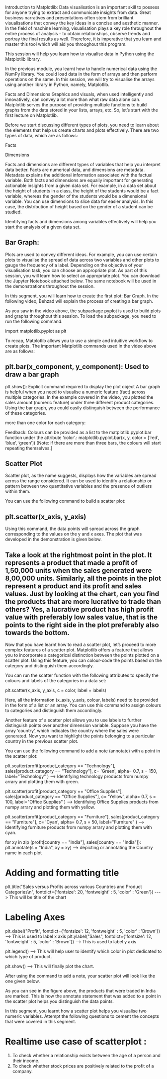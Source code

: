 Introduction to Matplotlib:
Data visualisation is an important skill to possess for anyone trying to extract and communicate insights from data. Great business narratives and presentations often stem from brilliant visualisations that convey the key ideas in a concise and aesthetic manner. In the field of machine learning, visualisation plays a key role throughout the entire process of analysis - to obtain relationships, observe trends and portray the final results as well. Therefore, it is imperative that you learn and master this tool which will aid you throughout this program.

 
This session will help you learn how to visualise data in Python using the Matplotlib library.


In the previous module, you learnt how to handle numerical data using the NumPy library. You could load data in the form of arrays and then perform operations on the same. In this session, we will try to visualise the arrays using another library in Python, namely, Matplotlib.


Facts and Dimensions
Graphics and visuals, when used intelligently and innovatively, can convey a lot more than what raw data alone can. Matplotlib serves the purpose of providing multiple functions to build graphs from the data stored in your lists, arrays, etc. So, let’s start with the first lecture on Matplotlib.

 

Before we start discussing different types of plots, you need to learn about the elements that help us create charts and plots effectively. 
There are two types of data, which are as follows:

Facts

Dimensions

Facts and dimensions are different types of variables that help you interpret data better. Facts are numerical data, and dimensions are metadata. Metadata explains the additional information associated with the factual variable. Both facts and dimensions are equally important for generating actionable insights from a given data set. For example, in a data set about the height of students in a class, the height of the students would be a fact variable, whereas the gender of the students would be a dimensional variable. You can use dimensions to slice data for easier analysis. In this case, the distribution of height based on the gender of a student can be studied.

 

Identifying facts and dimensions among variables effectively will help you start the analysis of a given data set.



## Bar Graph:
Plots are used to convey different ideas. For example, you can use certain plots to visualise the spread of data across two variables and other plots to gauge the frequency of a label. Depending on the objective of your visualisation task, you can choose an appropriate plot. As part of this session, you will learn how to select an appropriate plot. You can download the Jupyter Notebook attached below. The same notebook will be used in the demonstrations throughout the session.

In this segment, you will learn how to create the first plot: Bar Graph. In the following video, Behzad will explain the process of creating a bar graph. 


As you saw in the video above, the subpackage pyplot is used to build plots and graphs throughout this session. To load the subpackage, you need to run the following command:

 

import matplotlib.pyplot as plt
 

To recap, Matplotlib allows you to use a simple and intuitive workflow to create plots. The important Matplotlib commands used in the video above are as follows:

## plt.bar(x_component, y_component): Used to draw a bar graph
plt.show(): Explicit command required to display the plot object
A bar graph is helpful when you need to visualise a numeric feature (fact) across multiple categories. In the example covered in the video, you plotted the sales amount (numeric feature) under three different product categories. Using the bar graph, you could easily distinguish between the performance of these categories.



more than one color for each category:

Feedback:
Colours can be provided as a list to the matplotlib.pyplot.bar function under the attribute ‘color’.: matplotlib.pyplot.bar(x, y, color = [‘red’, ‘blue’, ‘green’]) [Note: if there are more than three bars, the colours will start repeating themselves.]


## Scatter Plot
Scatter plot, as the name suggests, displays how the variables are spread across the range considered. It can be used to identify a relationship or pattern between two quantitative variables and the presence of outliers within them.


You can use the following command to build a scatter plot:

##  plt.scatter(x_axis, y_axis) ##
 

Using this command, the data points will spread across the graph corresponding to the values on the y and x axes.
The plot that was developed in the demonstration is given below. 

Take a look at the rightmost point in the plot. It represents a product that made a profit of 1,50,000 units when the sales generated were 8,00,000 units. Similarly, all the points in the plot represent a product and its profit and sales values. Just by looking at the chart, can you find the products that are more lucrative to trade than others? Yes, a lucrative product has high profit value with preferably low sales value, that is the points to the right side in the plot preferably also towards the bottom.
-----
Now that you have learnt how to read a scatter plot, let’s proceed to more complex features of a scatter plot.
Matplotlib offers a feature that allows you to incorporate a categorical distinction between the points plotted on a scatter plot.
Using this feature, you can colour-code the points based on the category and distinguish them accordingly. 


You can run the scatter function with the following attributes to specify the colours and labels of the categories in a data set:

plt.scatter(x_axis, y_axis, c = color, label = labels)
 

Here, all the information (x_axis, y_axis, colour, labels) need to be provided in the form of a list or an array. You can use this command to assign colours to categories and distinguish them accordingly. 
 
Another feature of a scatter plot allows you to use labels to further distinguish points over another dimension variable. Suppose you have the array ‘country’, which indicates the country where the sales were generated. Now you want to highlight the points belonging to a particular country in the previous scatter plot.


You can use the following command to add a note (annotate) with a point in the scatter plot:

 

plt.scatter(profit[product_category == "Technology"], sales[product_category == "Technology"], 
            c= 'Green', alpha= 0.7, s = 150, label="Technology" )  --> Identifying technology products from numpy arrary and plotting them with green.

plt.scatter(profit[product_category == "Office Supplies"], sales[product_category == "Office Supplies"], 
            c= 'Yellow', alpha= 0.7, s = 100, label="Office Supplies" ) --> Identifying Office Supplies products from numpy arrary and plotting them with yellow.

plt.scatter(profit[product_category == "Furniture"], sales[product_category == "Furniture"], 
            c= 'Cyan', alpha= 0.7, s = 50, label="Furniture" ) --> Identifying furniture products from numpy arrary and plotting them with cyan.

for xy in zip (profit[country == "India"], sales[country == "India"]):
	plt.annotate(s = "India", xy = xy)   --> depicting or annotating the Country name in each plot

# Adding and formatting title
plt.title("Sales versus Profits across various Countries and Product Categories\n", fontdict={'fontsize': 20, 'fontweight' : 5, 'color' : 'Green'}) ---> This will be title of the chart

# Labeling Axes
plt.xlabel("Profit", fontdict={'fontsize': 12, 'fontweight' : 5, 'color' : 'Brown'})  --> This is used to label x axis 
plt.ylabel("Sales", fontdict={'fontsize': 12, 'fontweight' : 5, 'color' : 'Brown'}) --> This is used to label y axis

plt.legend() --> This will help user to identify which color in plot dedicated to which type of product.

plt.show() --> This will finally plot the chart.


After using the command to add a note, your scatter plot will look like the one given below. 


As you can see in the figure above, the products that were traded in India are marked. This is how the annotate statement that was added to a point in the scatter plot helps you distinguish the data points. 


In this segment, you learnt how a scatter plot helps you visualise two numeric variables. Attempt the following questions to cement the concepts that were covered in this segment. 


# Realtime use case of scatterplot :

1) To check whether a relationship exists between the age of a person and their income.
2) To check whether stock prices are positively related to the profit of a company.


